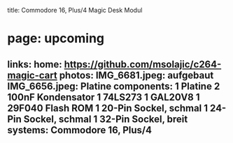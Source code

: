 title: Commodore 16, Plus/4 Magic Desk Modul
# page: upcoming
links:
    home: https://github.com/msolajic/c264-magic-cart
photos:
    IMG_6681.jpeg: aufgebaut
    IMG_6656.jpeg: Platine
components:
    1 Platine
    2 100nF Kondensator
    1 74LS273
    1 GAL20V8
    1 29F040 Flash ROM
    1 20-Pin Sockel, schmal
    1 24-Pin Sockel, schmal
    1 32-Pin Sockel, breit
systems:
    Commodore 16, Plus/4
---
